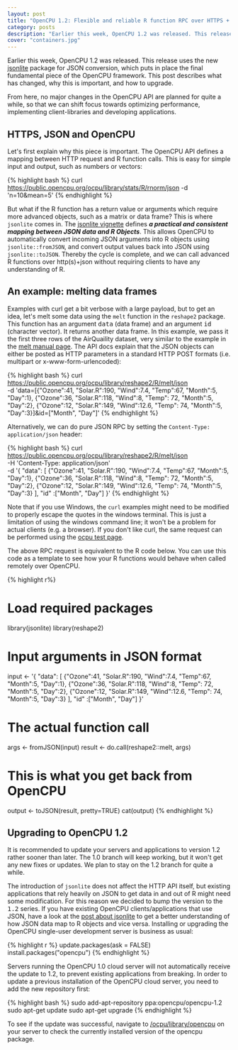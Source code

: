 ```yaml
---
layout: post
title: "OpenCPU 1.2: Flexible and reliable R function RPC over HTTPS + JSON"
category: posts
description: "Earlier this week, OpenCPU 1.2 was released. This release uses the new jsonlite package for JSON conversion, which puts in place the final fundamental piece of the OpenCPU framework. This post describes what has changed, why this is important, and how to upgrade."
cover: "containers.jpg"
---
```


Earlier this week, OpenCPU 1.2 was released. This release uses the new <a href="../jsonlite-a-smarter-json-encoder/">jsonlite</a> package for JSON conversion, which puts in place the final fundamental piece of the OpenCPU framework. This post describes what has changed, why this is important, and how to upgrade. 

From here, no major changes in the OpenCPU API are planned for quite a while, so that we can shift focus towards optimizing performance, implementing client-libraries and developing applications.

## HTTPS, JSON and OpenCPU

Let's first explain why this piece is important. The OpenCPU API defines a mapping between HTTP request and R function calls. This is easy for simple input and output, such as numbers or vectors:

{% highlight bash %}
curl https://public.opencpu.org/ocpu/library/stats/R/rnorm/json -d 'n=10&mean=5'
{% endhighlight %}

But what if the R function has a return value or arguments which require more advanced objects, such as a matrix or data frame? This is where <code>jsonlite</code> comes in. The <a href="http://cran.r-project.org/web/packages/jsonlite/vignettes/json-mapping.pdf">jsonlite vignette</a> defines <i><b>a practical and consistent mapping between JSON data and R Objects</i></b>. This allows OpenCPU to automatically convert incoming JSON arguments into R objects using <code>jsonlite::fromJSON</code>, and convert output values back into JSON using <code>jsonlite::toJSON</code>. Thereby the cycle is complete, and we can call advanced R functions over http(s)+json without requiring clients to have any understanding of R.

## An example: melting data frames

Examples with curl get a bit verbose with a large payload, but to get an idea, let's melt some data using the <code>melt</code> function in the <code>reshape2</code> package. This function has an argument <tt>data</tt> (data frame) and an argument <tt>id</tt> (character vector). It returns another data frame. In this example, we pass it the first three rows of the AirQuaility dataset, very similar to the example in the <a href="https://public.opencpu.org/ocpu/library/reshape2/man/melt.data.frame/text">melt manual page</a>. The API docs explain that the JSON objects can either be posted as HTTP parameters in a standard HTTP POST formats (i.e. multipart or x-www-form-urlencoded):

{% highlight bash %}
curl https://public.opencpu.org/ocpu/library/reshape2/R/melt/json \
-d 'data=[{"Ozone":41, "Solar.R":190, "Wind":7.4, "Temp":67, "Month":5, "Day":1}, 
{"Ozone":36, "Solar.R":118, "Wind":8, "Temp": 72, "Month":5, "Day":2}, 
{"Ozone":12, "Solar.R":149, "Wind":12.6, "Temp": 74, "Month":5, "Day":3}]&id=["Month", "Day"]'
{% endhighlight %}

Alternatively, we can do pure JSON RPC by setting the <code>Content-Type: application/json</code> header:

{% highlight bash %}
curl https://public.opencpu.org/ocpu/library/reshape2/R/melt/json \
-H 'Content-Type: application/json' \
-d '{
  "data": [
    {"Ozone":41, "Solar.R":190, "Wind":7.4, "Temp":67, "Month":5, "Day":1}, 
    {"Ozone":36, "Solar.R":118, "Wind":8, "Temp": 72, "Month":5, "Day":2}, 
    {"Ozone":12, "Solar.R":149, "Wind":12.6, "Temp": 74, "Month":5, "Day":3}
  ], 
  "id" :["Month", "Day"]
 }'
{% endhighlight %}

Note that if you use Windows, the <code>curl</code> examples might need to be modified to properly escape the quotes in the windows terminal. This is just a limitation of using the windows command line; it won't be a problem for actual clients (e.g. a browser). If you don't like curl, the same request can be performed using the <a href="https://public.opencpu.org/ocpu/test">ocpu test page</a>.

The above RPC request is equivalent to the R code below. You can use this code as a template to see how your R functions would behave when called remotely over OpenCPU.

{% highlight r%}
# Load required packages
library(jsonlite)
library(reshape2)

# Input arguments in JSON format
input <- '{
  "data": [
    {"Ozone":41, "Solar.R":190, "Wind":7.4, "Temp":67, "Month":5, "Day":1}, 
    {"Ozone":36, "Solar.R":118, "Wind":8, "Temp": 72, "Month":5, "Day":2}, 
    {"Ozone":12, "Solar.R":149, "Wind":12.6, "Temp": 74, "Month":5, "Day":3}
  ], 
  "id" :["Month", "Day"]
 }'

# The actual function call
args <- fromJSON(input)
result <- do.call(reshape2::melt, args)

# This is what you get back from OpenCPU
output <- toJSON(result, pretty=TRUE)
cat(output)
{% endhighlight %}


## Upgrading to OpenCPU 1.2

It is recommended to update your servers  and applications to version 1.2 rather sooner than later. The 1.0 branch will keep working, but it won't get any new fixes or updates. We plan to stay on the 1.2 branch for quite a while.

The introduction of <code>jsonlite</code> does not affect the HTTP API itself, but existing applications that rely heavily on JSON to get data in and out of R might need some modification. For this reason we decided to bump the version to the <tt>1.2</tt> series. If you have existing OpenCPU clients/applications that use JSON, have a look at the <a href="../jsonlite-a-smarter-json-encoder/">post about jsonlite</a> to get a better understanding of how JSON data map to R objects and vice versa. Installing or upgrading the OpenCPU single-user development server is business as usual:

{% highlight r %}
update.packages(ask = FALSE)
install.packages("opencpu")
{% endhighlight %}

Servers running the OpenCPU 1.0 cloud server will not automatically receive the update to 1.2, to prevent existing applications from breaking. In order to update a previous installation of the OpenCPU cloud server, you need to add the new repository first:

{% highlight bash %}
sudo add-apt-repository ppa:opencpu/opencpu-1.2
sudo apt-get update
sudo apt-get upgrade
{% endhighlight %}

To see if the update was successful, navigate to <a href="https://public.opencpu.org/ocpu/library/opencpu/">/ocpu/library/opencpu</a> on your server to check the currently installed version of the opencpu package. 
